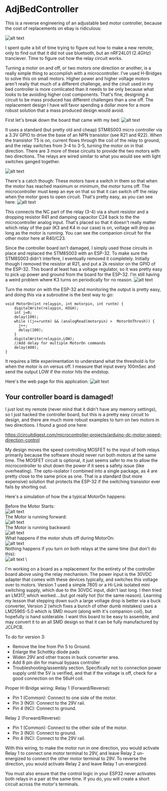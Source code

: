 # AdjBedController

This is a reverse engineering of an adjustable bed motor controller, because the cost of replacements on ebay is ridiculous:

![alt text](SealyEaseRemote-eBay.png?raw=true)

I spent quite a bit of time trying to figure out how to make a new remote, only to find out that it did not use bluetooth, but an nRF24L01 (2.4GHz) tranciever. Time to figure out how the relay circuit works.

Turning a motor on and off, or two motors one direction or another, is a really simple thing to accomplish with a microcontroller. I've used H-Bridges to solve this on small motors. Higher power and higher voltage motors aren't really that much of a different challenge, and the ciruit used in my bed controller is more comlicated than it needs to be only because what looks to be avoiding higher cost components. That's fine, designing a circuit to be mass produced has different challenges than a one off. The replacement design I have will favor spending a dollar more for a more robust solution that a mass produced design would avoid.

First let's break down the board that came with my bed:
![alt text](AdjBedRelayCrkt.JPG?raw=true)

It uses a standard (but pretty old and cheap) STM8S003 micro controller via a 3.3V GPIO to drive the base of an NPN transistor (see R21 and R22). When the transistor T5 is on, current flows through the coil of the relay to ground, and the relay switches from 3-4 to 3-5, turning the motor on in that direction. There are 3 more of these circuits to provide the two motors with two directions. The relays are wired similar to what you would see with light switches ganged together.

![alt text](MotorDriverSchematic.jpg?raw=true)

There's a catch though: These motors have a switch in them so that when the motor has reached maximum or minimum, the motor turns off. The microcontroller must keep an eye on that so that it can switch off the relay when the motor goes to open circuit. That's pretty easy, as you can see here:
![alt text](AdjBedFeedBack.JPG?raw=true)

This connects the NC part of the relay (3-4) via a shunt resistor and a dropping resistor R41 and damping capacitor C24 back to the the microcontroller analog input. That's placed so that it doesn't really matter which relay of the pair (K3 and K4 in our case) is on, voltage will drop as long as the motor is running. You can see the companion circuit for the other motor here at R40/C23. 

Since the controller board isn't damaged, I simply used those circuits in place and replaced the STM8S003 with an ESP-32. To make sure the STM8S003 didn't interfere, I eventually removed it completely. Initially though I removed the resistor at R21, and put a 2k resistor on the GPIO of the ESP-32. This board at least has a voltage regulator, so it was pretty easy to pick up power and ground from the board for the ESP-32. I'm still having a weird problem where K3 turns on periodically for no reason. 
![alt text](AdjBedMotorController.jpg?raw=true) 

Turn the motor on with the ESP-32 and monitoring the output is pretty easy, and doing this via a subroutine is the best way to go:

```
void MotorOn(int relaypin, int motorpin, int runtm) {
    digitalWrite(relaypin, HIGH);
    int j=0;
    delay(100);
    while ((j<=runtm) && (analogRead(motorpin) >  MotorOnThresh)) {
      j++;
      delay(100);
    }
    digitalWrite(relaypin,LOW);
    //Add delay for multiple MotorOn commands
    delay(400);
}
```
It requires a little experimentation to understand what the threshold is for when the motor is on versus off. I measure that input every 100mSec and send the output LOW if the motor hits the endstop.

Here's the web page for this application:
![alt text](MotorOn-WebPage.jpg?raw=true) 

## Your controller board is damaged!

I just lost my remote (never mind that it didn't have any memory settings), so I just hacked the controller board, but this is a pretty easy circuit to design, and there are much more robust examples to turn on two motors in two directions. I found a good one here:

https://circuitdigest.com/microcontroller-projects/arduino-dc-motor-speed-direction-control

My design moves the speed controlling MOSFET to the input of both relays primarily because the software should never run both motors at the same time. The MOSFET circuit is optional, it just seems safer to me to allow the microcontroller to shut down the power if it sees a safety issue (like overheating). The opto-isolator I combined into a single package, as 4 are pretty close to the same price as one. That is a standard (but more expensive) solution that protects the ESP-32 if the switching transistor ever fails by shorting out.

Here's a simulation of how the a typical MotorOn happens:

Before the Motor Starts:  \
![alt text](MotorOn-Start.jpg?raw=true)   \
The Motor is running forward:  \
![alt text](MotorOn-RunFwd.jpg?raw=true)  \
The Motor is running backward:  \
![alt text](MotorOn-RunBck.jpg?raw=true)  \
What happens if the motor shuts off during MotorOn:  \
![alt text](MotorOn-MotorStopped.jpg?raw=true)  \
Nothing happens if you turn on both relays at the same time (but don't do this):  \
![alt text](MotorOn-BothRelays.jpg?raw=true)  \

I'm working on a board as a replacement for the entirety of the controller board above using the relay mechanism. The power input is the 30VDC adapter
that comes with these devices typically, and switches this voltage over to motors. Version 1 used a simple 7805 or a Hi-Link isolated mini switching supply, which due to the 30VDC input, didn't last long. I then tried an LM317, which worked....but got really hot (for the same reason). Learning my lesson that stepping down such a large voltage drop is better via a buck converter, Version 2 (which fixes a bunch of other dumb mistakes) uses a LM2596S-5.0 which is SMD mount (along with it's companion coil), but hopefully is hand solderable. I want this board to be easy to assemble, and may convert it to an all SMD design so that it can be fully manufactured by JCLPCB.

To do for version 3:

- Remove the line from Pin 5 to Ground.
- Enlarge the Schottky diode pads
- Widen 29V and other traces in buck converter area.
- Add 8 pin din for manual bypass controller
- Troubleshooting/assembly section. Specifically not to connection power supply until the 5V is verified, and that if the voltage is off, check for a good connection on the 56uH coil.

Proper H-Bridge wiring:
Relay 1 (Forward/Reverse):

- Pin 1 (Common): Connect to one side of the motor.
- Pin 3 (NO): Connect to the 29V rail.
- Pin 4 (NC): Connect to ground.

Relay 2 (Forward/Reverse):

- Pin 1 (Common): Connect to the other side of the motor.
- Pin 3 (NO): Connect to ground.
- Pin 4 (NC): Connect to the 29V rail.

With this wiring, to make the motor run in one direction, you would activate Relay 1 to connect one motor terminal to 29V, and leave Relay 2 un-energized to connect the other motor terminal to 29V. To reverse the direction, you would activate Relay 2 and leave Relay 1 un-energized.

You must also ensure that the control logic in your ESP32 never activates both relays in a pair at the same time. If you do, you will create a short circuit across the motor's terminals.


